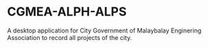 # CGMEA-ALPH-ALPS
 A desktop application for City Government of Malaybalay Enginering Association to record all projects of the city.
